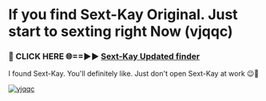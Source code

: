 # If you find Sext-Kay Original. Just start to sexting right Now (vjqqc)

<h3>🔴 CLICK HERE 🌐==►► <a href="https://tinyurl.com/2s32jyrn" rel="nofollow">Sext-Kay Updated finder</a></h3>

I found Sext-Kay. You'll definitely like. Just don't open Sext-Kay at work 😉💬

[![vjqqc](https://i.imgur.com/sZc9xG4.jpeg)](https://tinyurl.com/2s32jyrn)
